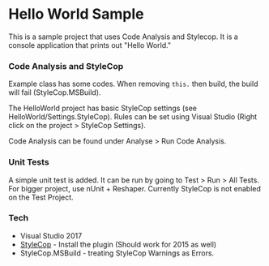 # Hello World Sample

This is a sample project that uses Code Analysis and Stylecop. 
It is a console application that prints out "Hello World."

### Code Analysis and StyleCop
Example class has some codes. When removing `this.` then build, the build will fail (StyleCop.MSBuild).

The HelloWorld project has basic StyleCop settings (see HelloWorld/Settings.StyleCop).
Rules can be set using Visual Studio (Right click on the project > StyleCop Settings).

Code Analysis can be found under Analyse > Run Code Analysis.

### Unit Tests
A simple unit test is added. It can be run by going to Test > Run > All Tests. 
For bigger project, use nUnit + Reshaper.
Currently StyleCop is not enabled on the Test Project.

### Tech
* Visual Studio 2017
* [StyleCop] - Install the plugin (Should work for 2015 as well)
* StyleCop.MSBuild - treating StyleCop Warnings as Errors.

[StyleCop]: <https://marketplace.visualstudio.com/items?itemName=ChrisDahlberg.StyleCop>